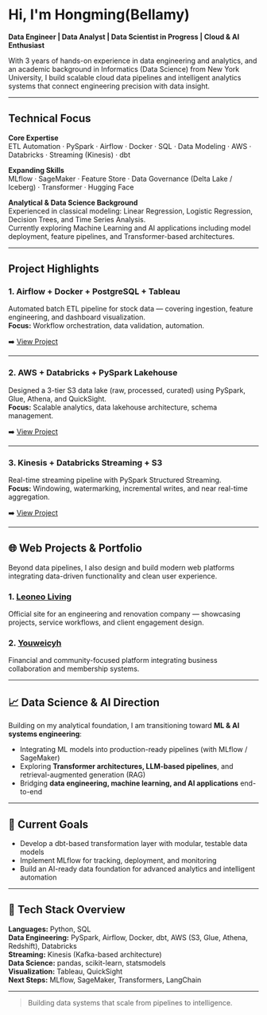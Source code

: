 #  Hi, I'm Hongming(Bellamy)

**Data Engineer | Data Analyst | Data Scientist in Progress | Cloud & AI Enthusiast**

With 3 years of hands-on experience in data engineering and analytics, and an academic background in Informatics (Data Science) from New York University, I build scalable cloud data pipelines and intelligent analytics systems that connect engineering precision with data insight.

---

## Technical Focus

**Core Expertise**  
ETL Automation · PySpark · Airflow · Docker · SQL · Data Modeling · AWS · Databricks · Streaming (Kinesis) · dbt 

**Expanding Skills**  
MLflow · SageMaker · Feature Store · Data Governance (Delta Lake / Iceberg) · Transformer · Hugging Face

**Analytical & Data Science Background**  
Experienced in classical modeling: Linear Regression, Logistic Regression, Decision Trees, and Time Series Analysis.  
Currently exploring Machine Learning and AI applications including model deployment, feature pipelines, and Transformer-based architectures.

---

##  Project Highlights

### 1. Airflow + Docker + PostgreSQL + Tableau
Automated batch ETL pipeline for stock data — covering ingestion, feature engineering, and dashboard visualization.  
**Focus:** Workflow orchestration, data validation, automation.

➡️ [View Project](https://github.com/Bellamy0719/airflow-stock-pipeline)

---

### 2. AWS + Databricks + PySpark Lakehouse
Designed a 3-tier S3 data lake (raw, processed, curated) using PySpark, Glue, Athena, and QuickSight.  
**Focus:** Scalable analytics, data lakehouse architecture, schema management.

➡️ [View Project](https://github.com/Bellamy0719/aws-pyspark-data-lakehouse-pipeline)

---

### 3. Kinesis + Databricks Streaming + S3
Real-time streaming pipeline with PySpark Structured Streaming.  
**Focus:** Windowing, watermarking, incremental writes, and near real-time aggregation.

➡️ [View Project](https://github.com/Bellamy0719/aws-kinesis-pyspark-streaming-pipeline)

---

## 🌐 Web Projects & Portfolio

Beyond data pipelines, I also design and build modern web platforms integrating data-driven functionality and clean user experience.

### 1. [Leoneo Living](https://leoneoliving.com/)
Official site for an engineering and renovation company — showcasing projects, service workflows, and client engagement design.

### 2. [Youweicyh](https://youweicyh.com/)
Financial and community-focused platform integrating business collaboration and membership systems.

---

## 📈 Data Science & AI Direction

Building on my analytical foundation, I am transitioning toward **ML & AI systems engineering**:  
- Integrating ML models into production-ready pipelines (with MLflow / SageMaker)  
- Exploring **Transformer architectures, LLM-based pipelines**, and retrieval-augmented generation (RAG)  
- Bridging **data engineering, machine learning, and AI applications** end-to-end

---

## 🧠 Current Goals
- Develop a dbt-based transformation layer with modular, testable data models  
- Implement MLflow for tracking, deployment, and monitoring  
- Build an AI-ready data foundation for advanced analytics and intelligent automation

---

## 🧩 Tech Stack Overview

**Languages:** Python, SQL  
**Data Engineering:** PySpark, Airflow, Docker, dbt, AWS (S3, Glue, Athena, Redshift), Databricks  
**Streaming:** Kinesis (Kafka-based architecture)  
**Data Science:** pandas, scikit-learn, statsmodels  
**Visualization:** Tableau, QuickSight  
**Next Steps:** MLflow, SageMaker, Transformers, LangChain

---

> Building data systems that scale from pipelines to intelligence.

